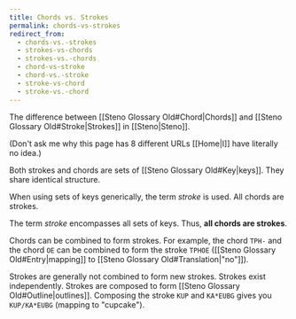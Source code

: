 ```yaml
---
title: Chords vs. Strokes
permalink: chords-vs-strokes
redirect_from:
  - chords-vs.-strokes
  - strokes-vs-chords
  - strokes-vs.-chords
  - chord-vs-stroke
  - chord-vs.-stroke
  - stroke-vs-chord
  - stroke-vs.-chord
---
```


The difference between [[Steno Glossary Old#Chord|Chords]] and [[Steno Glossary Old#Stroke|Strokes]] in [[Steno|Steno]].

(Don't ask me why this page has 8 different URLs [[Home|I]] have literally no idea.)

Both strokes and chords are sets of [[Steno Glossary Old#Key|keys]]. They share identical structure.

When using sets of keys generically, the term _stroke_ is used. All chords are strokes.

The term _stroke_ encompasses all sets of keys. Thus, **all chords are strokes**.

Chords can be combined to form strokes. For example, the chord `TPH-` and the chord `OE` can be combined to form the stroke `TPHOE` ([[Steno Glossary Old#Entry|mapping]] to [[Steno Glossary Old#Translation|"no"]]).

Strokes are generally not combined to form new strokes. Strokes exist independently. Strokes are composed to form [[Steno Glossary Old#Outline|outlines]]. Composing the stroke `KUP` and `KA*EUBG` gives you `KUP/KA*EUBG` (mapping to "cupcake").
